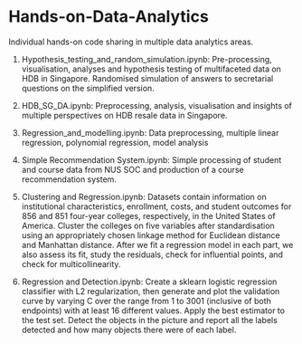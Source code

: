 # Hands-on-Data-Analytics
Individual hands-on code sharing in multiple data analytics areas.

1. Hypothesis_testing_and_random_simulation.ipynb: Pre-processing, visualisation, analyses and hypothesis testing of multifaceted data on HDB in Singapore. Randomised simulation of answers to secretarial questions on the simplified version.

2. HDB_SG_DA.ipynb: Preprocessing, analysis, visualisation and insights of multiple perspectives on HDB resale data in Singapore.

3. Regression_and_modelling.ipynb: Data preprocessing, multiple linear regression, polynomial regression, model analysis

4. Simple Recommendation System.ipynb: Simple processing of student and course data from NUS SOC and production of a course recommendation system.

5. Clustering and Regression.ipynb: Datasets contain information on institutional characteristics, enrollment, costs, and student outcomes for 856 and 851 four-year colleges, respectively, in the United States of America. Cluster the colleges on five variables after standardisation using an appropriately chosen linkage method for Euclidean distance and Manhattan distance. After we fit a regression model in each part, we also assess its fit, study the residuals, check for influential points, and check for multicollinearity.

6. Regression and Detection.ipynb: Create a sklearn logistic regression classifier with L2 regularization, then generate and plot the validation curve by varying C over the range from 1 to 3001 (inclusive of both endpoints) with at least 16 different values. Apply the best estimator to the test set.  Detect the objects in the picture and report all the labels detected and how many objects there were of each label.
